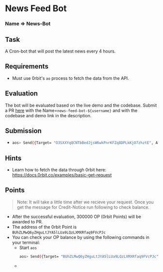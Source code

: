 # News Feed Bot

### Name => News-Bot

## Task
A Cron-bot that will post the latest news every 4 hours.

## Requirements
- Must use 0rbit's `ao` process to fetch the data from the API.

## Evaluation
The bot will be evaluated based on the live demo and the codebase. Submit a PR [here](https://github.com/0rbit-co/quest) with the Name=`news-feed-bot-${username}` and with the codebase and demo link in the description.


## Submission
- ```bash
  aos> Send({Target= "O3SXXYqQCNTbBedJjsW6wkPnrKFZq8DPLkKjO7zhztE", Action = "Claim", Quest = "News-Bot", User = <tobyblac>})
  ```
  
## Hints
- Learn how to fetch the data through 0rbit here: https://docs.0rbit.co/examples/basic-get-request

## Points
> Note: It will take a little time after we recieve your request. Once you get the message for Credit-Notice run following to check balance.
- After the successful evaluation, 300000 OP (0rbit Points) will be awarded to PR.
- The address of the 0rbit Point is `BUhZLMwQ6yZHguLtJYA5lLUa9LQzLXMXRfaq9FVcPJc`
- You can check your OP balance by using the following commands in your terminal:
    - Start `aos`
        ```bash
        aos> Send({Target= "BUhZLMwQ6yZHguLtJYA5lLUa9LQzLXMXRfaq9FVcPJc", Action = "Balance"})
        ```
    - 


